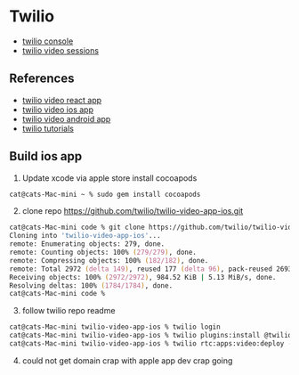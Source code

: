 # Twilio
- [twilio console](https://www.twilio.com/console)
- [twilio video sessions](https://www.twilio.com/console/video/logs/rooms)

## References
- [twilio video react app](https://github.com/twilio/twilio-video-app-react)
- [twilio video ios app](https://github.com/twilio/twilio-video-app-ios)
- [twilio video android app](https://github.com/twilio/twilio-video-app-android)
- [twilio tutorials](https://www.twilio.com/docs/studio/tutorials)

## Build ios app
1. Update xcode via apple store install cocoapods
```zsh
cat@cats-Mac-mini ~ % sudo gem install cocoapods
```
2. clone repo https://github.com/twilio/twilio-video-app-ios.git
```zsh
cat@cats-Mac-mini code % git clone https://github.com/twilio/twilio-video-app-ios.git
Cloning into 'twilio-video-app-ios'...
remote: Enumerating objects: 279, done.
remote: Counting objects: 100% (279/279), done.
remote: Compressing objects: 100% (182/182), done.
remote: Total 2972 (delta 149), reused 177 (delta 96), pack-reused 2693
Receiving objects: 100% (2972/2972), 984.52 KiB | 5.13 MiB/s, done.
Resolving deltas: 100% (1784/1784), done.
cat@cats-Mac-mini code % 
```
3. follow twilio repo readme
```zsh
cat@cats-Mac-mini twilio-video-app-ios % twilio login
cat@cats-Mac-mini twilio-video-app-ios % twilio plugins:install @twilio-labs/plugin-rtc
cat@cats-Mac-mini twilio-video-app-ios % twilio rtc:apps:video:deploy --authentication passcode
```
4. could not get domain crap with apple app dev crap going
